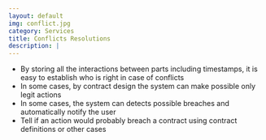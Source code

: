 ```yaml
---
layout: default
img: conflict.jpg
category: Services
title: Conflicts Resolutions 
description: |
---
```

- By storing all the interactions between parts including timestamps, it is easy to establish who is right in case of conflicts 
- In some cases, by contract design the system can make possible only legit actions
- In some cases, the system can detects possible breaches and automatically notify the user
- Tell if an action would probably breach a contract using contract definitions or other cases 

